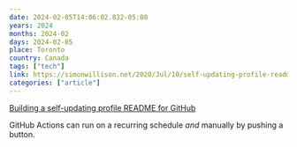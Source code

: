 ```yaml
---
date: 2024-02-05T14:06:02.832-05:00
years: 2024
months: 2024-02
days: 2024-02-05
place: Toronto
country: Canada
tags: ["tech"]
link: https://simonwillison.net/2020/Jul/10/self-updating-profile-readme/
categories: ["article"]
---
```

[Building a self-updating profile README for GitHub](https://simonwillison.net/2020/Jul/10/self-updating-profile-readme/)

GitHub Actions can run on a recurring schedule *and* manually by pushing a button.
